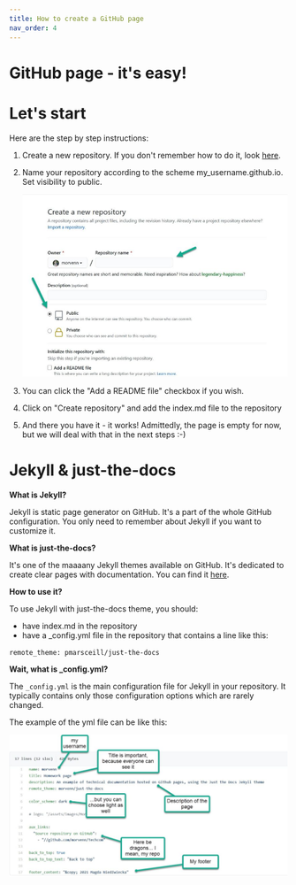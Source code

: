 ```yaml
---
title: How to create a GitHub page
nav_order: 4
---
```

GitHub page - it's easy!
====

# Let's start

Here are the step by step instructions:

1. Create a new repository. If you don't remember how to do it, look [here](how%20to%20work%20with%20github).
2. Name your repository according to the scheme my_username.github.io. Set visibility to public.

   ![example](repository_name.jpg)   

3. You can click the "Add a README file" checkbox if you wish.
4. Click on "Create repository" and add the index.md file to the repository
5. And there you have it - it works! Admittedly, the page is empty for now, but we will deal with that in the next steps :-)

# Jekyll & just-the-docs 

**What is Jekyll?**

Jekyll is static page generator on GitHub. It's a part of the whole GitHub configuration. You only need to remember about Jekyll if you want to customize it.

**What is just-the-docs?**

It's one of the maaaany Jekyll themes available on GitHub. It's dedicated to create clear pages with documentation. You can find it [here](https://github.com/pmarsceill/just-the-docs).

**How to use it?**

To use Jekyll with just-the-docs theme, you should:
* have index.md in the repository
* have a _config.yml file in the repository that contains a line like this:
```
remote_theme: pmarsceill/just-the-docs
```
**Wait, what is _config.yml?**

The `_config.yml` is the main configuration file for Jekyll in your repository. It typically contains only those configuration options which are rarely changed.

The example of the yml file can be like this:

![another_example](config_description.jpg)



